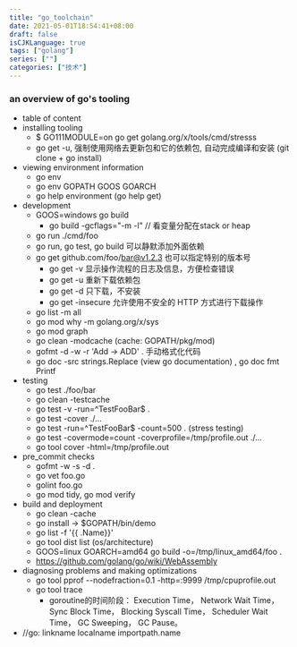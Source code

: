 ```yaml
---
title: "go_toolchain"
date: 2021-05-01T18:54:41+08:00
draft: false
isCJKLanguage: true
tags: ["golang"]
series: [""]
categories: ["技术"]
---
```


### an overview of go's tooling

+ table of content 
+ installing tooling
    + $ GO111MODULE=on go get golang.org/x/tools/cmd/stresss
    + go get -u, 强制使用网络去更新包和它的依赖包, 自动完成编译和安装 (git clone + go install)
+ viewing environment information
    + go env
    + go env GOPATH GOOS GOARCH
    + go help environment (go help get)
+ development
    + GOOS=windows go build
        + go build -gcflags="-m -l" // 看变量分配在stack or heap
    + go run ./cmd/foo
    + go run, go test, go build 可以静默添加外面依赖
    + go get github.com/foo/bar@v1.2.3 也可以指定特别的版本号
        + go get -v 显示操作流程的日志及信息，方便检查错误
        + go get -u 重新下载依赖包
        + go get -d 只下载，不安装
        + go get -insecure  允许使用不安全的 HTTP 方式进行下载操作
    + go list -m all
    + go mod why -m golang.org/x/sys
    + go mod graph
    + go clean -modcache (cache: GOPATH/pkg/mod)
    + gofmt -d -w -r 'Add -> ADD' . 手动格式化代码
    + go doc -src strings.Replace (view go documentation) , go doc fmt Printf
+ testing
    + go test ./foo/bar
    + go clean -testcache
    + go test -v -run=^TestFooBar$ .
    + go test -cover ./...
    + go test -run=^TestFooBar$ -count=500 . (stress testing)
    + go test -covermode=count -coverprofile=/tmp/profile.out ./...
    + go tool cover -html=/tmp/profile.out
+ pre_commit checks
    + gofmt -w -s -d .
    + go vet foo.go
    + golint foo.go
    + go mod tidy, go mod verify
+ build and deployment
    + go clean -cache 
    + go install -> $GOPATH/bin/demo
    + go list -f '{{ .Name}}'
    + go tool dist list (os/architecture)
    + GOOS=linux GOARCH=amd64 go build -o=/tmp/linux_amd64/foo .
    + https://github.com/golang/go/wiki/WebAssembly
+ diagnosing problems and making optimizations
    + go tool pprof --nodefraction=0.1  -http=:9999 /tmp/cpuprofile.out
    + go tool trace
        + goroutine的时间阶段： Execution Time， Network Wait Time， Sync Block Time， Blocking Syscall Time， Scheduler Wait Time， GC Sweeping， GC Pause。
+ //go: linkname localname importpath.name